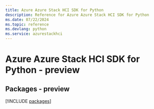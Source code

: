 ```yaml
---
title: Azure Azure Stack HCI SDK for Python
description: Reference for Azure Azure Stack HCI SDK for Python
ms.date: 07/22/2024
ms.topic: reference
ms.devlang: python
ms.service: azurestackhci
---
```

# Azure Azure Stack HCI SDK for Python - preview
## Packages - preview
[!INCLUDE [packages](azure-stack-hci-index.md)]